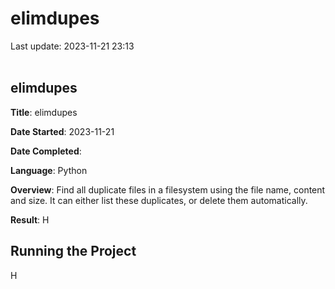 # elimdupes

Last update: 2023-11-21 23:13
<br><br>

## elimdupes

**Title**: elimdupes

**Date Started**: 2023-11-21

**Date Completed**: 

**Language**: Python

**Overview**:  Find all duplicate files in a filesystem using the file name, content and size. It can either list these duplicates, or delete them automatically.

**Result**: H

## Running the Project

H